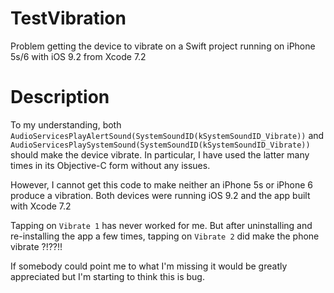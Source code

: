 # TestVibration
Problem getting the device to vibrate on a Swift project running on iPhone 5s/6 with iOS 9.2 from Xcode 7.2

# Description
To my understanding, both `AudioServicesPlayAlertSound(SystemSoundID(kSystemSoundID_Vibrate))` and `AudioServicesPlaySystemSound(SystemSoundID(kSystemSoundID_Vibrate))` should make the device vibrate. In particular, I have used the latter many times in its Objective-C form without any issues.

However, I cannot get this code to make neither an iPhone 5s or iPhone 6 produce a vibration. Both devices were running iOS 9.2 and the app built with Xcode 7.2

Tapping on `Vibrate 1` has never worked for me. But after uninstalling and re-installing the app a few times, tapping on `Vibrate 2` did make the phone vibrate ?!??!!

If somebody could point me to what I'm missing it would be greatly appreciated but I'm starting to think this is bug.
